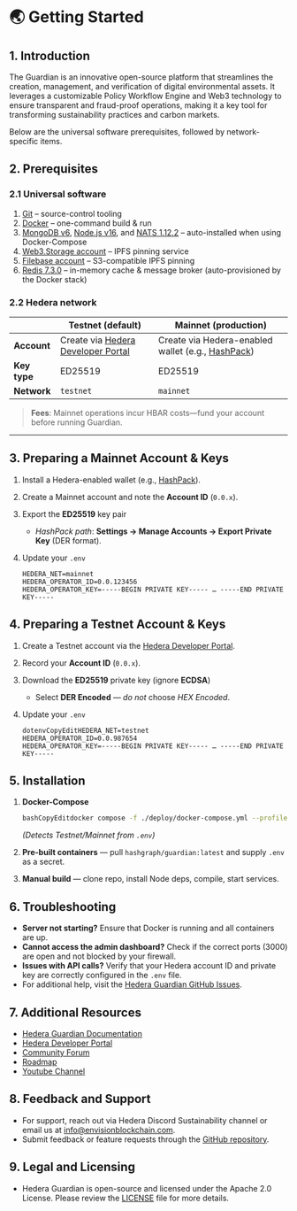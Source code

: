 # 🌏 Getting Started

## **1. Introduction**

The Guardian is an innovative open-source platform that streamlines the creation, management, and verification of digital environmental assets. It leverages a customizable Policy Workflow Engine and Web3 technology to ensure transparent and fraud-proof operations, making it a key tool for transforming sustainability practices and carbon markets.

Below are the universal software prerequisites, followed by network-specific items.

## 2. Prerequisites

### 2.1 Universal software

1. [Git](https://git-scm.com/downloads) – source-control tooling
2. [Docker](https://www.docker.com/) – one-command build & run&#x20;
3. [MongoDB v6](https://www.mongodb.com/), [Node.js v16](https://nodejs.org/en), and [NATS 1.12.2](https://nats.io/) – auto-installed when using Docker-Compose
4. [Web3.Storage account](https://web3.storage/) – IPFS pinning service
5. [Filebase account](https://filebase.com/) – S3-compatible IPFS pinning&#x20;
6. [Redis 7.3.0](https://redict.io/) – in-memory cache & message broker (auto-provisioned by the Docker stack)

### 2.2 Hedera network

|              | Testnet (default)                                                     | Mainnet (production)                                                           |
| ------------ | --------------------------------------------------------------------- | ------------------------------------------------------------------------------ |
| **Account**  | Create via [Hedera Developer Portal](https://portal.hedera.com/login) | Create via Hedera-enabled wallet (e.g., [HashPack](https://www.hashpack.app/)) |
| **Key type** | ED25519                                                               | ED25519                                                                        |
| **Network**  | `testnet`                                                             | `mainnet`                                                                      |

> **Fees**: Mainnet operations incur HBAR costs—fund your account before running Guardian.

***

## 3. Preparing a Mainnet Account & Keys

1. Install a Hedera-enabled wallet (e.g., [HashPack](https://www.hashpack.app/)).
2. Create a Mainnet account and note the **Account ID** (`0.0.x`).
3. Export the **ED25519** key pair
   * _HashPack path_: **Settings → Manage Accounts → Export Private Key** (DER format).
4.  Update your `.env`

    ```dotenv
    HEDERA_NET=mainnet
    HEDERA_OPERATOR_ID=0.0.123456
    HEDERA_OPERATOR_KEY=-----BEGIN PRIVATE KEY----- … -----END PRIVATE KEY-----
    ```

## 4. Preparing a Testnet Account & Keys

1. Create a Testnet account via the [Hedera Developer Portal](https://portal.hedera.com/login).
2. Record your **Account ID** (`0.0.x`).
3. Download the **ED25519** private key (ignore **ECDSA**)
   * Select **DER Encoded** — _do not_ choose _HEX Encoded_.
4.  Update your `.env`

    ```dotenv
    dotenvCopyEditHEDERA_NET=testnet
    HEDERA_OPERATOR_ID=0.0.987654
    HEDERA_OPERATOR_KEY=-----BEGIN PRIVATE KEY----- … -----END PRIVATE KEY-----
    ```

## 5. Installation

1.  **Docker-Compose**

    ```bash
    bashCopyEditdocker compose -f ./deploy/docker-compose.yml --profile all up -d
    ```

    _(Detects Testnet/Mainnet from `.env`)_
2. **Pre-built containers** — pull `hashgraph/guardian:latest` and supply `.env` as a secret.
3. **Manual build** — clone repo, install Node deps, compile, start services.

## **6. Troubleshooting**

* **Server not starting?** Ensure that Docker is running and all containers are up.
* **Cannot access the admin dashboard?** Check if the correct ports (3000) are open and not blocked by your firewall.
* **Issues with API calls?** Verify that your Hedera account ID and private key are correctly configured in the `.env` file.
* For additional help, visit the [Hedera Guardian GitHub Issues](https://github.com/hashgraph/guardian/issues).

## **7. Additional Resources**

* [Hedera Guardian Documentation](https://github.com/hashgraph/guardian/wiki)
* [Hedera Developer Portal](https://portal.hedera.com/login)
* [Community Forum](https://github.com/hashgraph/guardian/discussions)
* [Roadmap](guardian/readme/roadmap.md)
* [Youtube Channel](https://www.youtube.com/@envisionblockchain/featured)

## **8. Feedback and Support**

* For support, reach out via Hedera Discord Sustainability channel or email us at info@envisionblockchain.com.
* Submit feedback or feature requests through the [GitHub repository](https://github.com/hashgraph/guardian/issues).

## **9. Legal and Licensing**

* Hedera Guardian is open-source and licensed under the Apache 2.0 License. Please review the [LICENSE](https://github.com/hashgraph/guardian/blob/main/LICENSE) file for more details.
